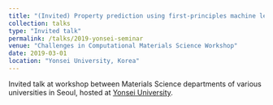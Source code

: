 ```yaml
---
title: "(Invited) Property prediction using first-principles machine learning"
collection: talks
type: "Invited talk"
permalink: /talks/2019-yonsei-seminar
venue: "Challenges in Computational Materials Science Workshop"
date: 2019-03-01
location: "Yonsei University, Korea"
---
```


Invited talk at workshop between Materials Science departments of various universities in Seoul, hosted at [Yonsei University](https://www.yonsei.ac.kr/en_sc/index.jsp).